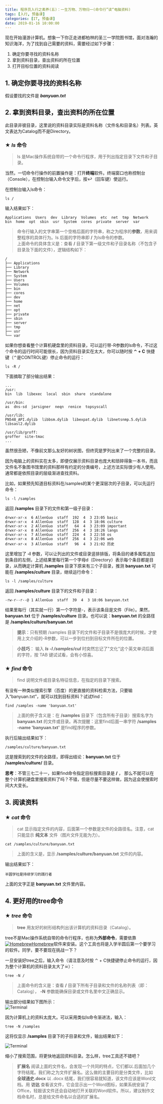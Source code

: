 ```yaml
---
title: 程序员入行之素养(五)：一生万物、万物归一(命令行”读“电脑资料)
tags: [入行, 预备课]
categories: [IT, 预备课]
date: 2019-01-16 10:00:00
---
```


现在开始漫游计算机。想象一下你正走进都柏林的圣三一学院图书馆，面对浩瀚的知识海洋，为了找到自己需要的资料，需要经过如下步骤：

1. 确定你要寻找的资料名称
2. 拿到资料目录，查出资料的所在位置
3. 打开目标位置的资料阅读

## 1. 确定你要寻找的资料名称
假设要找的文件是 ***banyuan.txt***

## 2. 拿到资料目录，查出资料的所在位置
此目录非彼目录，这里说的资料目录实际是资料名称（文件名和目录名）列表。英文表达为Catalog而不是Directory。

### ★ ***ls*** 命令
>ls 是Mac操作系统自带的一个命令行程序，用于列出指定目录下文件和子目录。

当然，一切命令行操作的前置操作是：打开**终端**软件。终端窗口也称控制台（Console），在控制台输入命令文字后，按↩（回车键）使运行。

在控制台输入ls命令：
```
ls /
```
输入结果如下：
```
Applications  Users  dev  Library  Volumes  etc  net  tmp  Network  bin  home  opt  sbin  usr  System  cores  private  server  var
```
>命令行输入的文字串第一个空格后面的字符串，称之为程序的**参数**，用来调整程序的具体行为。ls 后面的字符串即 **/** 为ls命令的参数。  
>上面命令的具体含义是：查看 **/** 目录下第一级文件和子目录名称（不包含子目录及下面的文件），逻辑结构如下：
```
/
├── Applications
├── Library
├── Network
├── System
├── Users
├── Volumes
├── bin
├── cores
├── dev
├── home
├── net
├── opt
├── private
├── sbin
├── server
├── tmp
├── usr
└── var
```

如果你想查看整个计算机硬盘里的资料目录，可以运行带-R参数的ls命令，不过这个命令的运行时间可能很长，因为资料目录实在太大，你可以随时按 **⌃ + C** 快捷键（⌃是CONTROL键）停止命令的运行：
```
ls -R /
```

下面摘取了部分输出结果：
```
...
/usr:
bin  lib  libexec  local  sbin  share  standalone

/usr/bin:
as  dns-sd  jarsigner  neqn  renice  topsyscall

/usr/lib:
PN548_API.dylib  libbsm.dylib  libexpat.dylib  libnetsnmp.5.dylib  libsasl2.dylib

/usr/lib/groff:
groffer  site-tmac
...
```
虽然很丑陋，不像前文那么友好的树状图，但终究是罗列出来了一个完整的目录。

因为电脑上的资料实在太多，即便仅展示资料目录也庞大和琐碎得象一本书，而且文件名不象图书馆里的资料那样有约定的分类编号，上述方法实际很少有人使用。通常都是依照目录的层级渐进查找资料。

比如，如果预先知道目标资料在/samples的某个更深层次的子目录，可以先运行命令：
```
ls -l /samples
```
返回 **/samples** 目录下的文件和第一级子目录：

```
drwxr-xr-x  6 AllenGuo  staff  192  4  3 23:05 basic
drwxr-xr-x  4 AllenGuo  staff  128  4  3 18:06 culture
drwxr-xr-x  2 AllenGuo  staff   64  4  3 23:09 important
drwxr-xr-x  8 AllenGuo  staff  256  4  3 18:26 langs
drwxr-xr-x  7 AllenGuo  staff  224  4  3 22:58 os
drwxr-xr-x  8 AllenGuo  staff  256  4  3 22:06 web
drwxr-xr-x  3 AllenGuo  staff   96  4  3 21:02 历史
```

这里增加了 **-l** 参数，可以让列出的文件或目录竖排排版，将条目的诸多属性追加到条目的左侧，上述结果里每行第一个字母d（Directory）表示每个条目都是目录，从而确定计算机 **/samples** 目录下原来有三个子目录，推测 **banyuan.txt** 可能在 **/samples/culture** 目录，继续运行命令：
```
ls -l /samples/culture
```
返回 **/samples/culture** 目录下的文件和子目录：
```
-rw-r--r--@ 1 AllenGuo  staff  39  4  3 18:06 banyuan.txt
```
结果里每行（其实就一行）第一个字符是-，表示该条目是文件（File）。果然，**banyuan.txt** 位于 **/samples/culture** 目录。也可以说：**banyuan.txt** 的全路径是 **/samples/culture/banyuan.txt**

>**提示**：只有预期 /samples 目录下的文件和子目录不是很庞大的时候，才使用上文介绍的-R参数，可以一步到位扫到目标文件所在的位置。

>**小技巧**： 输入 ***ls -l /samples/cul*** 时突然忘记了"文化"这个英文单词后面的字符，按 TAB 键试试看，会有小惊喜。

### ★ ***find*** 命令
>find 说明文件或目录名特征信息，在指定的目录下搜索。

有没有一种类似搜索引擎（百度）的更直接的资料检索方法，只要输入“banyuan.txt”，就可以找到目标资料？试试find：
```
find /samples -name 'banyuan.txt' 
```

>上面的例子含义是：在 **/samples** 目录下（包含所有子目录）搜索名字为 **banyuan.txt** 的文件或目录。再次提醒：这里find后面一串字符 **/samples -name 'banyuan.txt'** 是find程序的参数。

执行后输出结果如下：
```
/samples/culture/banyuan.txt
```
这是搜索到的文件的全路径，即得出结论：**banyuan.txt** 位于 **/samples/culture/** 目录。

**思考**：不管三七二十一，如果find命令指定目标搜索目录是 **/** ， 那么不就可以在整个计算机硬盘里搜索资料了吗？不错，但是尽量不要这样做，因为这会使搜索时间大大变长。

## 3. 阅读资料

### ★ ***cat*** 命令
> cat 显示指定文件的内容，后面第一个参数是文件的全路径名。注意，cat只能显示 **纯文本** 文件（图片文件无能为力）。

```
cat /samples/culture/banyuan.txt
```
>上面的含义是，显示 **/samples/culture/banyuan.txt** 文件的内容。

输出结果如下：
```
半圆学社是持续学习的践行者
```
上面的文字正是 **banyuan.txt** 文件里内容。

## 4. 更好用的tree命令

### ★ ***tree*** 命令
>**tree** 用友好的树形结构列出该计算机的资料目录（Catalog）。

tree不是Mac操作系统自带的命令行程序，也称为**外部命令**，需要依靠[![Homebrew](https://img-camp.banyuan.club/prep/homebrew-logo.png?x-oss-process=image/resize,w_40/sharpen,100)Homebrew](https://brew.sh/)软件来安装。这个工具也将是入学半圆后第一个要学习的软件。同学，要不要现在挑战一下？

一旦安装好tree之后，输入命令（请注意及时按 ⌃ + C快捷键停止命令的运行，因为整个计算机的资料目录太大了☠）：
```
tree -N /
```

>上面命令的含义是：查看 **/** 目录下所有子目录和文件的名称列表（即：Catalog）， **-N** 参数能确保目录或文件名里中文正确显示。

输出部分结果如下图所示：  
![Terminal](https://img-camp.banyuan.club/prep/tree-root.png?x-oss-process=image/resize,w_850/sharpen,100)  

因为计算机上的资料太庞大。可以采用类似ls命令渐进法，输入：
```
tree -N /samples
```

这将仅显示 **/samples** 目录下的子目录和文件，输出结果如下：

![Terminal](https://img-camp.banyuan.club/prep/tree-samples.png?x-oss-process=image/resize,w_850/sharpen,100)  


缩小了搜索范围，将更快地返回资料目录。怎么样，tree工具还不错吧？

>**扩展名** 阅读上面的文件名，会发现一个共同的特点，它们都以.后面加几个字符结尾。我们称之为文件扩展名。这么做的主要目的是分类文件，比如 **全球通史.docx** 以 .docx 结尾，我们很容易就知道，该文件应该是Word文档。用 **访达** 查看该文件，它会显示出一个Word图标，如果系统安装了Office，轻敲该文件还会自动地打开关联的Word软件。所以，建议制作文档命名时，总是给文件命名以合适的扩展名。
